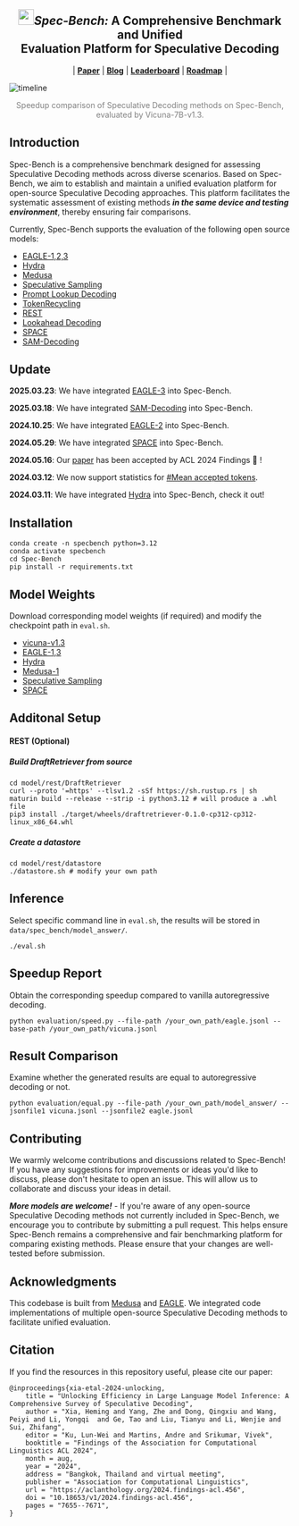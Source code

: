 <div align="center">
  <h2><img src="assets/logo.png" height="28px"/><i>Spec-Bench:</i> A Comprehensive Benchmark and Unified<br>Evaluation Platform for Speculative Decoding</h2> 
</div>
<p align="center">
| <a href="https://arxiv.org/abs/2401.07851"><b>Paper</b></a> | <a href="https://sites.google.com/view/spec-bench/"><b>Blog</b></a> | <a href="https://github.com/hemingkx/Spec-Bench/blob/main/Leaderboard.md"><b>Leaderboard</b></a> | <a href="ROADMAP.md"><b>Roadmap</b></a> |
</p>





![timeline](./assets/7B.png)

<div align="center">
<font color="gray">Speedup comparison of Speculative Decoding methods on Spec-Bench, evaluated by Vicuna-7B-v1.3.</font>
</div>

## Introduction

Spec-Bench is a comprehensive benchmark designed for assessing Speculative Decoding methods across diverse scenarios. Based on Spec-Bench, we aim to establish and maintain a unified evaluation platform for open-source Speculative Decoding approaches. This platform facilitates the systematic assessment of existing methods ***in the same device and testing environment***, thereby ensuring fair comparisons. 

Currently, Spec-Bench supports the evaluation of the following open source models:

- [EAGLE-1,2,3](https://github.com/SafeAILab/EAGLE)
- [Hydra](https://github.com/zankner/hydra)
- [Medusa](https://sites.google.com/view/medusa-llm)
- [Speculative Sampling](https://huggingface.co/blog/assisted-generation)
- [Prompt Lookup Decoding](https://github.com/apoorvumang/prompt-lookup-decoding)
- [TokenRecycling](https://github.com/Luowaterbi/TokenRecycling)
- [REST](https://sites.google.com/view/rest-llm/)
- [Lookahead Decoding](https://lmsys.org/blog/2023-11-21-lookahead-decoding/)
- [SPACE](https://github.com/cteant/SPACE)
- [SAM-Decoding](https://github.com/hyx1999/SAM-Decoding)

## Update

**2025.03.23**: We have integrated [EAGLE-3](https://github.com/SafeAILab/EAGLE) into Spec-Bench.

**2025.03.18**: We have integrated [SAM-Decoding](https://github.com/hyx1999/SAM-Decoding) into Spec-Bench.

**2024.10.25**: We have integrated [EAGLE-2](https://github.com/SafeAILab/EAGLE) into Spec-Bench.

**2024.05.29**: We have integrated [SPACE](https://github.com/cteant/SPACE) into Spec-Bench.

**2024.05.16**: Our [paper](https://arxiv.org/abs/2401.07851) has been accepted by ACL 2024 Findings 🎉 !

**2024.03.12**: We now support statistics for [#Mean accepted tokens](https://github.com/hemingkx/Spec-Bench/blob/main/evaluation/speed.py#L65).

**2024.03.11**: We have integrated [Hydra](https://github.com/zankner/hydra) into Spec-Bench, check it out!

## Installation

```
conda create -n specbench python=3.12
conda activate specbench
cd Spec-Bench
pip install -r requirements.txt
```

## Model Weights

Download corresponding model weights (if required) and modify the checkpoint path in `eval.sh`.

- [vicuna-v1.3](https://huggingface.co/lmsys/vicuna-7b-v1.3)
- [EAGLE-1,3](https://github.com/SafeAILab/EAGLE?tab=readme-ov-file#eagle-weights)
- [Hydra](https://github.com/zankner/hydra?tab=readme-ov-file#model-weights)
- [Medusa-1](https://github.com/FasterDecoding/Medusa?tab=readme-ov-file#medusa-1)
- [Speculative Sampling](https://github.com/NJUNLP/MCSD?tab=readme-ov-file#model-release)
- [SPACE](https://huggingface.co/AntMan/vicuna-v1.3-7b-space)

## Additonal Setup

#### REST (Optional)

##### Build DraftRetriever from source

```
cd model/rest/DraftRetriever
curl --proto '=https' --tlsv1.2 -sSf https://sh.rustup.rs | sh
maturin build --release --strip -i python3.12 # will produce a .whl file
pip3 install ./target/wheels/draftretriever-0.1.0-cp312-cp312-linux_x86_64.whl
```

##### Create a datastore

```
cd model/rest/datastore
./datastore.sh # modify your own path
```

## Inference

Select specific command line in `eval.sh`, the results will be stored in `data/spec_bench/model_answer/`.

```
./eval.sh
```

## Speedup Report

Obtain the corresponding speedup compared to vanilla autoregressive decoding.

```
python evaluation/speed.py --file-path /your_own_path/eagle.jsonl --base-path /your_own_path/vicuna.jsonl
```

## Result Comparison

Examine whether the generated results are equal to autoregressive decoding or not.

```
python evaluation/equal.py --file-path /your_own_path/model_answer/ --jsonfile1 vicuna.jsonl --jsonfile2 eagle.jsonl
```

## Contributing

We warmly welcome contributions and discussions related to Spec-Bench! If you have any suggestions for improvements or ideas you'd like to discuss, please don't hesitate to open an issue. This will allow us to collaborate and discuss your ideas in detail.

***More models are welcome!*** - If you're aware of any open-source Speculative Decoding methods not currently included in Spec-Bench, we encourage you to contribute by submitting a pull request. This helps ensure Spec-Bench remains a comprehensive and fair benchmarking platform for comparing existing methods. Please ensure that your changes are well-tested before submission.

## Acknowledgments

This codebase is built from [Medusa](https://github.com/FasterDecoding/Medusa) and [EAGLE](https://github.com/SafeAILab/EAGLE). We integrated code implementations of multiple open-source Speculative Decoding methods to facilitate unified evaluation.

## Citation

If you find the resources in this repository useful, please cite our paper:

```
@inproceedings{xia-etal-2024-unlocking,
    title = "Unlocking Efficiency in Large Language Model Inference: A Comprehensive Survey of Speculative Decoding",
    author = "Xia, Heming and Yang, Zhe and Dong, Qingxiu and Wang, Peiyi and Li, Yongqi  and Ge, Tao and Liu, Tianyu and Li, Wenjie and Sui, Zhifang",
    editor = "Ku, Lun-Wei and Martins, Andre and Srikumar, Vivek",
    booktitle = "Findings of the Association for Computational Linguistics ACL 2024",
    month = aug,
    year = "2024",
    address = "Bangkok, Thailand and virtual meeting",
    publisher = "Association for Computational Linguistics",
    url = "https://aclanthology.org/2024.findings-acl.456",
    doi = "10.18653/v1/2024.findings-acl.456",
    pages = "7655--7671",
}
```

